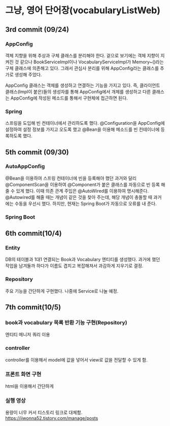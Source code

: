 # 그냥, 영어 단어장(vocabularyListWeb)
## 3rd commit (09/24)
### AppConfig
객체 지향을 위해 추상과 구체 클래스를 분리해야 한다. 겉으로 보기에는 객체 지향이 지켜진 것 같으나 BookServiceImpl이나 VocabularyServiceImpl가 Memory~()라는 구체 클래스에 의존해고 있다. 그래서 관심사 분리를 위해 AppConfig라는 클래스를 추가로 생성해 주었다.

AppConfig 클래스는 객체를 생성하고 연결하는 기능을 가지고 있다. 즉, 클라이언트 클래스(Impl이 붙은)들의 생성자를 통해 AppConfig에서 개체를 생성하고 다른 클래스는 AppConfig에 작성된 메소드를 통해서 구현체에 접근하면 된다.

### Spring
스프링을 도입해 빈 컨테이너에서 관리하도록 했다. @Configuration을 AppConfig에 설정하여 설정 정보를 가지고 오도록 했고 @Bean을 이용해 메소드를 빈 컨테이너에 등록하도록 했다.
## 5th commit (09/30)
### AutoAppConfig
@Bean을 이용하여 스프링 컨테이너에 빈을 등록해야 했던 과거와 달리 @ComponentScan을 이용하여 @Component가 붙은 클래스를 자동으로 빈 등록 해줄 수 있게 했다. 이때 의존 관계 주입은 @AutoWired를 이용하여 명시해준다. @Autowired를 해줄 때는 개념이 같은 것을 찾아 주는데, 해당 개념이 충돌할 때 과거에는 수동을 우선시 했다. 하지만, 현재는 Spring Boot가 자동으로 오류를 내 준다. 

### Spring Boot
## 6th commit(10/4)
### Entity
DB의 테이블과 1대1 연결되는 Book과 Vocabulary 엔티티를 생성했다. 과거에 했던 작업을 남겨둘까 하다가 이름도 겹치고 복잡해져서 과감하게 지우기로 결정.
### Repository
주요 기능을 간단하게 구현했다. 나중에 Service로 나눌 예정.

## 7th commit(10/5)
### book과 vocabulary 목록 반환 기능 구현(Repository)
엔티티 메니저 쿼리 이용
### controller
controller를 이용해서 model에 값을 넣어서 view로 값을 전달할 수 있게 함.
### 프론트 화면 구현
html을 이용해서 간단하게
### 실행 영상
용량이 너무 커서 티스토리 링크로 대체함.
https://jiwonna52.tistory.com/manage/posts

